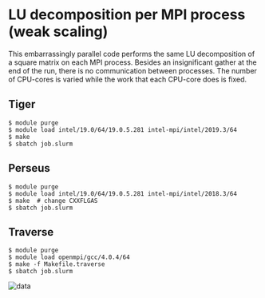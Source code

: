 # LU decomposition per MPI process (weak scaling)

This embarrassingly parallel code performs the same LU decomposition of a square matrix on each MPI process. Besides an insignificant gather at the end of the run, there is no communication between processes. The number of CPU-cores is varied while the work that each CPU-core does is fixed.

## Tiger

```
$ module purge
$ module load intel/19.0/64/19.0.5.281 intel-mpi/intel/2019.3/64
$ make
$ sbatch job.slurm
```

## Perseus

```
$ module purge
$ module load intel/19.0/64/19.0.5.281 intel-mpi/intel/2018.3/64
$ make  # change CXXFLGAS
$ sbatch job.slurm
```

## Traverse

```
$ module purge
$ module load openmpi/gcc/4.0.4/64
$ make -f Makefile.traverse
$ sbatch job.slurm
```

![data](https://tigress-web.princeton.edu/~jdh4/lu_decomp_embarr_par_sept28_2020.png)
